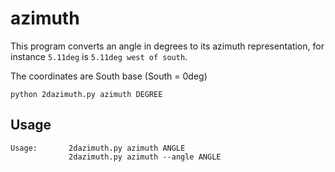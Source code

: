 # azimuth

This program converts an angle in degrees to its azimuth representation, for instance
`5.11deg` is `5.11deg west of south`.

The coordinates are South base (South = 0deg)

```
python 2dazimuth.py azimuth DEGREE
```

## Usage

```
Usage:       2dazimuth.py azimuth ANGLE
             2dazimuth.py azimuth --angle ANGLE
```
